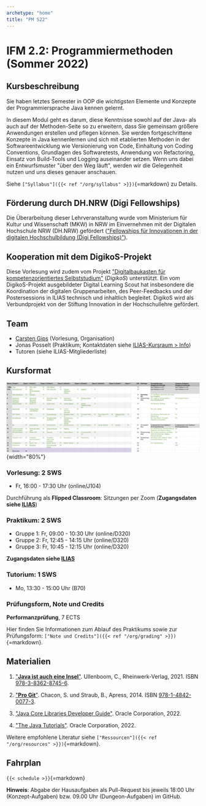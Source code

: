 ```yaml
---
archetype: "home"
title: "PM S22"
---
```



# IFM 2.2: Programmiermethoden (Sommer 2022)

## Kursbeschreibung

Sie haben letztes Semester in OOP die _wichtigsten_ Elemente und Konzepte der
Programmiersprache Java kennen gelernt.

In diesem Modul geht es darum, diese Kenntnisse sowohl auf der Java- als auch auf der
Methoden-Seite so zu erweitern, dass Sie gemeinsam größere Anwendungen erstellen und
pflegen können. Sie werden fortgeschrittene Konzepte in Java kennenlernen und sich mit
etablierten Methoden in der Softwareentwicklung wie Versionierung von Code, Einhaltung
von Coding Conventions, Grundlagen des Softwaretests, Anwendung von Refactoring, Einsatz
von Build-Tools und Logging auseinander setzen. Wenn uns dabei ein Entwurfsmuster "über
den Weg läuft", werden wir die Gelegenheit nutzen und uns dieses genauer anschauen.

Siehe `["Syllabus"]({{< ref "/org/syllabus" >}})`{=markdown} zu Details.


## Förderung durch DH.NRW (Digi Fellowships)

Die Überarbeitung dieser Lehrveranstaltung wurde vom Ministerium für Kultur und Wissenschaft
(MKW) in NRW im Einvernehmen mit der Digitalen Hochschule NRW (DH.NRW) gefördert
(["Fellowships für Innovationen in der digitalen Hochschulbildung (Digi Fellowships)"]).

["Fellowships für Innovationen in der digitalen Hochschulbildung (Digi Fellowships)"]: https://www.dh.nrw/kooperationen/Digi-Fellows-2


## Kooperation mit dem DigikoS-Projekt

Diese Vorlesung wird zudem vom Projekt ["Digitalbaukasten für kompetenzorientiertes Selbststudium"]
(_DigikoS_) unterstützt. Ein vom DigikoS-Projekt ausgebildeter Digital Learning Scout hat
insbesondere die Koordination der digitalen Gruppenarbeiten, des Peer-Feedbacks und der
Postersessions in ILIAS technisch und inhaltlich begleitet. DigikoS wird als Verbundprojekt
von der Stiftung Innovation in der Hochschullehre gefördert.

["Digitalbaukasten für kompetenzorientiertes Selbststudium"]: https://www.digikos.de


## Team

-   [Carsten Gips](https://www.fh-bielefeld.de/minden/ueber-uns/personenverzeichnis/carsten-gips) (Vorlesung, Organisation)
-   Jonas Posselt (Praktikum; Kontaktdaten siehe [ILIAS-Kursraum > Info](https://www.fh-bielefeld.de/elearning/ilias.php?ref_id=1015325&cmdClass=ilinfoscreengui&cmd=showSummary&cmdNode=wr:ls:er&baseClass=ilrepositorygui#after_tabs))
-   Tutoren (siehe ILIAS-Mitgliederliste)


## Kursformat

![](images/fahrplan.png){width="80%"}

### Vorlesung: 2 SWS

*   Fr, 16:00 - 17:30 Uhr (online/J104)

Durchführung als **Flipped Classroom**: Sitzungen per Zoom (**Zugangsdaten siehe [ILIAS]**)

### Praktikum: 2 SWS

*   Gruppe 1: Fr, 09:00 - 10:30 Uhr (online/D320)
*   Gruppe 2: Fr, 12:45 - 14:15 Uhr (online/D320)
*   Gruppe 3: Fr, 10:45 - 12:15 Uhr (online/D320)

**Zugangsdaten siehe [ILIAS]**

### Tutorium: 1 SWS

*   Mo, 13:30 - 15:00 Uhr (B70)

[ILIAS]: https://www.fh-bielefeld.de/elearning/goto.php?target=crs_1015325&client_id=FH-Bielefeld

### Prüfungsform, Note und Credits

**Performanzprüfung**, 7 ECTS

Hier finden Sie Informationen zum Ablauf des Praktikums sowie zur Prüfungsform:
`["Note und Credits"]({{< ref "/org/grading" >}})`{=markdown}.


## Materialien

1.  ["**Java ist auch eine Insel**"](https://openbook.rheinwerk-verlag.de/javainsel/index.html).
    Ullenboom, C., Rheinwerk-Verlag, 2021.
    ISBN [978-3-8362-8745-6](https://www.digibib.net/openurl/Bi10?isbn=978-3-8362-8745-6).

2.  ["**Pro Git**"](https://git-scm.com/book/en/v2).
    Chacon, S. und Straub, B., Apress, 2014.
    ISBN [978-1-4842-0077-3](https://www.digibib.net/openurl/Bi10?isbn=978-1-4842-0077-3).

3.  ["Java Core Libraries Developer Guide"](https://docs.oracle.com/en/java/javase/17/core/index.html).
    Oracle Corporation, 2022.

4.  ["The Java Tutorials"](https://docs.oracle.com/javase/tutorial/).
    Oracle Corporation, 2022.

Weitere empfohlene Literatur siehe `["Ressourcen"]({{< ref "/org/resources" >}})`{=markdown}.


## Fahrplan

`{{< schedule >}}`{=markdown}

**Hinweis**: Abgabe der Hausaufgaben als Pull-Request bis jeweils 18:00 Uhr (Konzept-Aufgaben)
bzw. 09.00 Uhr (Dungeon-Aufgaben) im GitHub.
